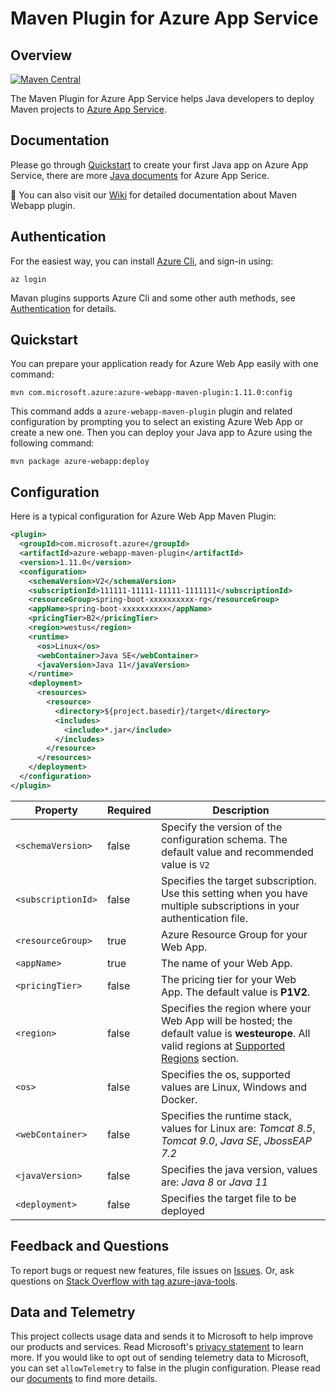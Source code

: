 # Maven Plugin for Azure App Service

## Overview
[![Maven Central](https://img.shields.io/maven-central/v/com.microsoft.azure/azure-webapp-maven-plugin.svg)](http://search.maven.org/#search%7Cga%7C1%7Cg%3A%22com.microsoft.azure%22%20AND%20a%3A%22azure-webapp-maven-plugin%22)

The Maven Plugin for Azure App Service helps Java developers to deploy Maven projects to [Azure App Service](https://docs.microsoft.com/en-us/azure/app-service/).


## Documentation

Please go through [Quickstart](https://docs.microsoft.com/en-us/azure/app-service/quickstart-java) to create your first Java app on Azure App Service, there are more [Java documents](https://github.com/microsoft/azure-maven-plugins/wiki/Java-App-Service-Documents-List) for Azure App Serice.

:book: You can also visit our [Wiki](https://github.com/microsoft/azure-maven-plugins/wiki/Azure-Web-App) for detailed documentation about Maven Webapp plugin.

## Authentication
For the easiest way, you can install [Azure Cli](https://docs.microsoft.com/en-us/cli/azure/install-azure-cli?view=azure-cli-latest), and sign-in using:

```shell
az login
```
Mavan plugins supports Azure Cli and some other auth methods, see [Authentication](https://github.com/microsoft/azure-maven-plugins/wiki/Authentication) for details.


## Quickstart
You can prepare your application ready for Azure Web App easily with one command:

```shell
mvn com.microsoft.azure:azure-webapp-maven-plugin:1.11.0:config
```

This command adds a `azure-webapp-maven-plugin` plugin and related configuration by prompting you to select an existing Azure Web App or create a new one. Then you can deploy your Java app to Azure using the following command:
```shell
mvn package azure-webapp:deploy
```

## Configuration
Here is a typical configuration for Azure Web App Maven Plugin:
```xml
<plugin> 
  <groupId>com.microsoft.azure</groupId>  
  <artifactId>azure-webapp-maven-plugin</artifactId>  
  <version>1.11.0</version>  
  <configuration>
    <schemaVersion>V2</schemaVersion>
    <subscriptionId>111111-11111-11111-1111111</subscriptionId>
    <resourceGroup>spring-boot-xxxxxxxxxx-rg</resourceGroup>
    <appName>spring-boot-xxxxxxxxxx</appName>
    <pricingTier>B2</pricingTier>
    <region>westus</region>
    <runtime>
      <os>Linux</os>      
      <webContainer>Java SE</webContainer>
      <javaVersion>Java 11</javaVersion>
    </runtime>
    <deployment>
      <resources>
        <resource>
          <directory>${project.basedir}/target</directory>
          <includes>
            <include>*.jar</include>
          </includes>
        </resource>
      </resources>
    </deployment>
  </configuration>
</plugin> 
```

Property | Required | Description 
---|---|---
`<schemaVersion>` | false | Specify the version of the configuration schema. The default value and recommended value is  `V2`  |
`<subscriptionId>` | false | Specifies the target subscription.<br>Use this setting when you have multiple subscriptions in your authentication file.|
`<resourceGroup>` | true | Azure Resource Group for your Web App. |
`<appName>` | true | The name of your Web App. |
`<pricingTier>`| false | The pricing tier for your Web App. The default value is **P1V2**.|
`<region>`| false | Specifies the region where your Web App will be hosted; the default value is **westeurope**. All valid regions at [Supported Regions](#region) section. |
`<os>`| false | Specifies the os, supported values are Linux, Windows and Docker. |
`<webContainer>`| false | Specifies the runtime stack, values for Linux are: *Tomcat 8.5*, *Tomcat 9.0*, *Java SE*, *JbossEAP 7.2*|
`<javaVersion>`| false | Specifies the java version, values are: *Java 8* or *Java 11*|
`<deployment>`| false | Specifies the target file to be deployed |

## Feedback and Questions
To report bugs or request new features, file issues on [Issues](https://github.com/microsoft/azure-maven-plugins/issues). Or, ask questions on [Stack Overflow with tag azure-java-tools](https://stackoverflow.com/questions/tagged/azure-java-tools).

## Data and Telemetry
This project collects usage data and sends it to Microsoft to help improve our products and services.
Read Microsoft's [privacy statement](https://privacy.microsoft.com/en-us/privacystatement) to learn more.
If you would like to opt out of sending telemetry data to Microsoft, you can set `allowTelemetry` to false in the plugin configuration.
Please read our [documents](https://aka.ms/azure-maven-config) to find more details.
